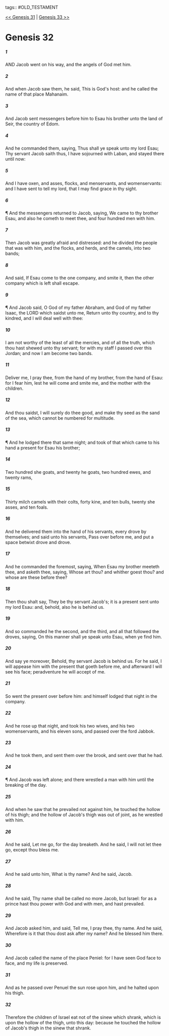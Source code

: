 tags:: #OLD_TESTAMENT

[<< Genesis 31](OLD_TESTAMENT/01_Genesis/Genesis_31.md) | [Genesis 33 >>](OLD_TESTAMENT/01_Genesis/Genesis_33.md)

# Genesis 32

##### 1

AND Jacob went on his way, and the angels of God met him.

##### 2

And when Jacob saw them, he said, This is God's host: and he called the name of that place Mahanaim.

##### 3

And Jacob sent messengers before him to Esau his brother unto the land of Seir, the country of Edom.

##### 4

And he commanded them, saying, Thus shall ye speak unto my lord Esau; Thy servant Jacob saith thus, I have sojourned with Laban, and stayed there until now:

##### 5

And I have oxen, and asses, flocks, and menservants, and womenservants: and I have sent to tell my lord, that I may find grace in thy sight.

##### 6

¶ And the messengers returned to Jacob, saying, We came to thy brother Esau, and also he cometh to meet thee, and four hundred men with him.

##### 7

Then Jacob was greatly afraid and distressed: and he divided the people that was with him, and the flocks, and herds, and the camels, into two bands;

##### 8

And said, If Esau come to the one company, and smite it, then the other company which is left shall escape.

##### 9

¶ And Jacob said, O God of my father Abraham, and God of my father Isaac, the LORD which saidst unto me, Return unto thy country, and to thy kindred, and I will deal well with thee:

##### 10

I am not worthy of the least of all the mercies, and of all the truth, which thou hast shewed unto thy servant; for with my staff I passed over this Jordan; and now I am become two bands.

##### 11

Deliver me, I pray thee, from the hand of my brother, from the hand of Esau: for I fear him, lest he will come and smite me, and the mother with the children.

##### 12

And thou saidst, I will surely do thee good, and make thy seed as the sand of the sea, which cannot be numbered for multitude.

##### 13

¶ And he lodged there that same night; and took of that which came to his hand a present for Esau his brother;

##### 14

Two hundred she goats, and twenty he goats, two hundred ewes, and twenty rams,

##### 15

Thirty milch camels with their colts, forty kine, and ten bulls, twenty she asses, and ten foals.

##### 16

And he delivered them into the hand of his servants, every drove by themselves; and said unto his servants, Pass over before me, and put a space betwixt drove and drove.

##### 17

And he commanded the foremost, saying, When Esau my brother meeteth thee, and asketh thee, saying, Whose art thou? and whither goest thou? and whose are these before thee?

##### 18

Then thou shalt say, They be thy servant Jacob's; it is a present sent unto my lord Esau: and, behold, also he is behind us.

##### 19

And so commanded he the second, and the third, and all that followed the droves, saying, On this manner shall ye speak unto Esau, when ye find him.

##### 20

And say ye moreover, Behold, thy servant Jacob is behind us. For he said, I will appease him with the present that goeth before me, and afterward I will see his face; peradventure he will accept of me.

##### 21

So went the present over before him: and himself lodged that night in the company.

##### 22

And he rose up that night, and took his two wives, and his two womenservants, and his eleven sons, and passed over the ford Jabbok.

##### 23

And he took them, and sent them over the brook, and sent over that he had.

##### 24

¶ And Jacob was left alone; and there wrestled a man with him until the breaking of the day.

##### 25

And when he saw that he prevailed not against him, he touched the hollow of his thigh; and the hollow of Jacob's thigh was out of joint, as he wrestled with him.

##### 26

And he said, Let me go, for the day breaketh. And he said, I will not let thee go, except thou bless me.

##### 27

And he said unto him, What is thy name? And he said, Jacob.

##### 28

And he said, Thy name shall be called no more Jacob, but Israel: for as a prince hast thou power with God and with men, and hast prevailed.

##### 29

And Jacob asked him, and said, Tell me, I pray thee, thy name. And he said, Wherefore is it that thou dost ask after my name? And he blessed him there.

##### 30

And Jacob called the name of the place Peniel: for I have seen God face to face, and my life is preserved.

##### 31

And as he passed over Penuel the sun rose upon him, and he halted upon his thigh.

##### 32

Therefore the children of Israel eat not of the sinew which shrank, which is upon the hollow of the thigh, unto this day: because he touched the hollow of Jacob's thigh in the sinew that shrank.
